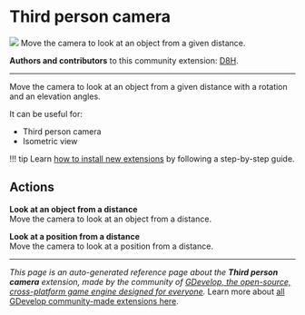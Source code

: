 # Third person camera

<img src="https://asset-resources.gdevelop.io/public-resources/Icons/Line Hero Pack/Master/SVG/Virtual Reality/94e95d2c318e1f3dc7151a351024e13c574e1e44669c6696aa107d60230073f6_Virtual Reality_3d_vision_eye_vr.svg" class="extension-icon"></img>
Move the camera  to look at an object from a given distance.

**Authors and contributors** to this community extension: [D8H](https://gd.games/D8H).

---

Move the camera  to look at an object from a given distance with a rotation and an elevation angles.

It can be useful for:

- Third person camera
- Isometric view


!!! tip
    Learn [how to install new extensions](/gdevelop5/extensions/search) by following a step-by-step guide.

## Actions

**Look at an object from a distance**  
Move the camera to look at an object from a distance.

**Look at a position from a distance**  
Move the camera to look at a position from a distance.



---

*This page is an auto-generated reference page about the **Third person camera** extension, made by the community of [GDevelop, the open-source, cross-platform game engine designed for everyone](https://gdevelop.io/).* Learn more about [all GDevelop community-made extensions here](/gdevelop5/extensions).